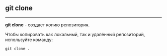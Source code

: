 ## git clone

---

__git clone__ - создает копию репозитория.

Чтобы копировать как локальный, так и удалённый репозиторий, используйте команду: 

```bash=
git clone .
```